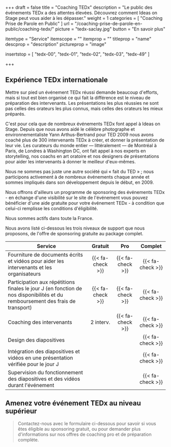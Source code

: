 +++
draft		= false
title		= "Coaching TEDx"
description	= "Le public des événements TEDx a des attentes élevées. Découvrez comment Ideas on Stage peut vous aider à les dépasser."
weight		= 1
categories	= [ "Coaching Prise de Parole en Public" ]
url 			= "/coaching-prise-de-parole-en-public/coaching-tedx/"
picture		= "tedx-saclay.jpg"
button		= "En savoir plus"

itemtype		= "Service"
itemscope		= ""
itemprop		= ""
titleprop		= "name"
descprop		= "description"
pictureprop		= "image"

insertstop		= [
	"tedx-00",
	"tedx-01",
	"tedx-02",
	"tedx-03",
	"tedx-49"
]

+++
## Expérience TEDx internationale
Mettre sur pied un événement TEDx réussi demande beaucoup d'efforts, mais si  tout est bien organisé ce qui fait la différence est le niveau de préparation des intervenants. Les présentations les plus réussies ne sont pas celles des orateurs les plus connus, mais celles des orateurs les mieux préparés.

C'est pour cela que de nombreux événements TEDx font appel à Ideas on Stage. Depuis que nous avons aidé le célèbre photographe et environnementaliste Yann Arthus-Bertrand pour TED 2009 nous avons coaché plus de 300 intervenants TEDx à créer, et donner la présentation de leur vie. Les curateurs du monde entier — littéralement — de Montréal à Paris, de Londres à Washington DC, ont fait appel à nos experts en storytelling, nos coachs en art oratoire et nos designers de présentations pour aider les intervenants à donner le meilleur d'eux-mêmes.

Nous ne sommes pas juste une autre société qui « fait du TED » ; nous participons activement à de nombreux événements chaque année et sommes impliqués dans son développement depuis le début, en 2009.

Nous offrons d'ailleurs un programme de sponsoring des événements TEDx - en échange d'une visibilité sur le site de l'événement vous pouvez bénéficier d'une aide gratuite pour votre événement TEDx - à condition que celui-ci remplisse les conditions d'éligibilité.

Nous sommes actifs dans toute la France.

Nous avons listé ci-dessous les trois niveaux de support que nous proposons, de l'offre de sponsoring gratuite au package complet.

| Service        | Gratuit | Pro  | Complet |
| -------------- |:----:|:----:|:----:|
| Fourniture de documents écrits et vidéos pour aider les intervenants et les organisateurs | {{< fa-check >}}  | {{< fa-check >}} | {{< fa-check >}} |
| Participation aux répétitions finales le jour J (en fonction de nos disponibilités et du remboursement des frais de transport) | {{< fa-check >}}  | {{< fa-check >}}  | {{< fa-check >}} |
| Coaching des intervenants | 2 interv. | {{< fa-check >}} | {{< fa-check >}} |
| Design des diapositives |     |     | {{< fa-check >}} |
| Intégration des diapositives et vidéos en une présentation vérifiée pour le jour J |     |     | {{< fa-check >}} |
| Supervision du fonctionnement des diapositives et des vidéos durant l'événement |     |     | {{< fa-check >}} |

## Amenez votre événement TEDx au niveau supérieur

> Contactez-nous avec le formulaire ci-dessous pour savoir si vous êtes éligible au sponsoring gratuit, ou pour demander plus d'informations sur nos offres de coaching pro et de préparation complète. 
